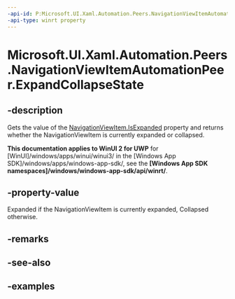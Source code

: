 ```yaml
---
-api-id: P:Microsoft.UI.Xaml.Automation.Peers.NavigationViewItemAutomationPeer.ExpandCollapseState
-api-type: winrt property
---
```


# Microsoft.UI.Xaml.Automation.Peers.NavigationViewItemAutomationPeer.ExpandCollapseState

<!--
public Windows.UI.Xaml.Automation.ExpandCollapseState ExpandCollapseState { get; }
-->


## -description
Gets the value of the [NavigationViewItem.IsExpanded](../microsoft.ui.xaml.controls/navigationviewitem_isexpanded.md) property and returns whether the NavigationViewItem is currently expanded or collapsed.

**This documentation applies to WinUI 2 for UWP** for [WinUI]/windows/apps/winui/winui3/ in the [Windows App SDK]/windows/apps/windows-app-sdk/, see the **[Windows App SDK namespaces]/windows/windows-app-sdk/api/winrt/**.

## -property-value
Expanded if the NavigationViewItem is currently expanded, Collapsed otherwise.

## -remarks

## -see-also

## -examples


